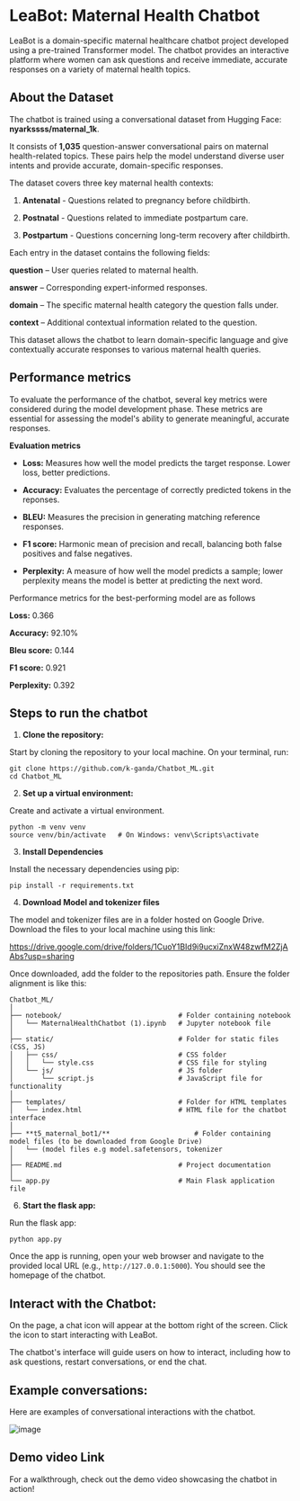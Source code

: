 # LeaBot: Maternal Health Chatbot

LeaBot is a domain-specific maternal healthcare chatbot project developed using a pre-trained Transformer model. The chatbot provides an interactive platform where women can ask questions and receive immediate, accurate responses on a variety of maternal health topics. 

## About the Dataset

The chatbot is trained using a conversational dataset from Hugging Face:
**nyarkssss/maternal_1k**.

It consists of **1,035** question-answer conversational pairs on maternal health-related topics. These pairs help the model understand diverse user intents and provide accurate, domain-specific responses.

The dataset covers three key maternal health contexts:

1. **Antenatal** -  Questions related to pregnancy before childbirth.

2. **Postnatal** -  Questions related to immediate postpartum care.

3. **Postpartum** - Questions concerning long-term recovery after childbirth.

Each entry in the dataset contains the following fields:

**question** – User queries related to maternal health.

**answer** – Corresponding expert-informed responses.

**domain** – The specific maternal health category the question falls under.

**context** – Additional contextual information related to the question.

This dataset allows the chatbot to learn domain-specific language and give contextually accurate responses to various maternal health queries.

## Performance metrics

To evaluate the performance of the chatbot, several key metrics were considered during the model development phase. These metrics are essential for assessing the model's ability to generate meaningful, accurate responses.

**Evaluation metrics**

- **Loss:** Measures how well the model predicts the target response. Lower loss, better predictions.

- **Accuracy:** Evaluates the percentage of correctly predicted tokens in the reponses.

- **BLEU:** Measures the precision in generating matching reference responses.

- **F1 score:** Harmonic mean of precision and recall, balancing both false positives and false negatives.

- **Perplexity:** A measure of how well the model predicts a sample; lower perplexity means the model is better at predicting the next word.

Performance metrics for the best-performing model are as follows

**Loss:** 0.366

**Accuracy:** 92.10%

**Bleu score:** 0.144

**F1 score:** 0.921

**Perplexity:** 0.392 

## Steps to run the chatbot

1. **Clone the repository:**

Start by cloning the repository to your local machine.
On your terminal, run:

```
git clone https://github.com/k-ganda/Chatbot_ML.git
cd Chatbot_ML
```

2. **Set up a virtual environment:**

Create and activate a virtual environment.

```
python -m venv venv
source venv/bin/activate   # On Windows: venv\Scripts\activate
```

3. **Install Dependencies**

Install the necessary dependencies using pip:

`pip install -r requirements.txt`

4. **Download Model and tokenizer files**

The model and tokenizer files are in a folder hosted on Google Drive. Download the files to your local machine using this link: 

https://drive.google.com/drive/folders/1CuoY1BId9i9ucxiZnxW48zwfM2ZjAAbs?usp=sharing

Once downloaded, add the folder to the repositories path. Ensure the folder alignment is like this:

```
Chatbot_ML/
│
├── notebook/                             # Folder containing notebook
│   └── MaternalHealthChatbot (1).ipynb   # Jupyter notebook file
│
├── static/                               # Folder for static files (CSS, JS)
│   ├── css/                              # CSS folder
│   │   └── style.css                     # CSS file for styling
│   └── js/                               # JS folder
│       └── script.js                     # JavaScript file for functionality
│
├── templates/                            # Folder for HTML templates
│   └── index.html                        # HTML file for the chatbot interface
│
├── **t5_maternal_bot1/**                     # Folder containing model files (to be downloaded from Google Drive)
│   └── (model files e.g model.safetensors, tokenizer
│
├── README.md                             # Project documentation
│
└── app.py                                # Main Flask application file
```


6. **Start the flask app:**

Run the flask app: 

`python app.py`

Once the app is running, open your web browser and navigate to the provided local URL (e.g., `http://127.0.0.1:5000`). You should see the homepage of the chatbot.


## Interact with the Chatbot:

On the page, a chat icon will appear at the bottom right of the screen. Click the icon to start interacting with LeaBot. 

The chatbot's interface will guide users on how to interact, including how to ask questions, restart conversations, or end the chat.

## Example conversations:

Here are examples of conversational interactions with the chatbot.

![image](https://github.com/user-attachments/assets/fe8e611c-bec0-49aa-8296-0f1e9bfdd132)


## Demo video Link

For a walkthrough, check out the demo video showcasing the chatbot in action!




